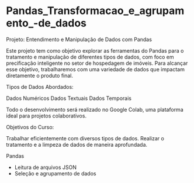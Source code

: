 # Pandas_Transformacao_e_agrupamento_-de_dados
Projeto: Entendimento e Manipulação de Dados com Pandas

Este projeto tem como objetivo explorar as ferramentas do Pandas para o tratamento e manipulação de diferentes tipos de dados, com foco em precificação inteligente no setor de hospedagem de imóveis. Para alcançar esse objetivo, trabalharemos com uma variedade de dados que impactam diretamente o produto final.

Tipos de Dados Abordados:

Dados Numéricos
Dados Textuais
Dados Temporais

Todo o desenvolvimento será realizado no Google Colab, uma plataforma ideal para projetos colaborativos.

Objetivos do Curso:

Trabalhar eficientemente com diversos tipos de dados.
Realizar o tratamento e a limpeza de dados de maneira aprofundada.

Pandas
- Leitura de arquivos JSON
- Seleção e agrupamento de dados

